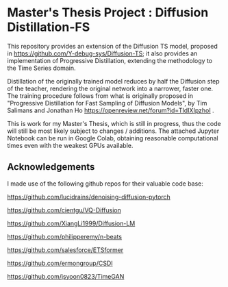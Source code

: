 # Master's Thesis Project : Diffusion Distillation-FS 

This repository provides an extension of the Diffusion TS model, proposed in https://github.com/Y-debug-sys/Diffusion-TS; it also provides an implementation of Progressive Distillation, extending the methodology to the Time Series domain. 

Distillation of the originally trained model reduces by half the Diffusion step of the teacher, rendering the original network into a narrower, faster one. The training procedure follows from what is originally proposed in "Progressive Distillation for Fast Sampling of Diffusion Models", by Tim Salimans and Jonathan Ho https://openreview.net/forum?id=TIdIXIpzhoI . 

This is work for my Master's Thesis, which is still in progress, thus the code will still be most likely subject to changes / additions. The attached Jupyter Notebook can be run in Google Colab, obtaining reasonable computational times even with the weakest GPUs available. 
## Acknowledgements

I made use of the following github repos for their valuable code base:

https://github.com/lucidrains/denoising-diffusion-pytorch

https://github.com/cientgu/VQ-Diffusion

https://github.com/XiangLi1999/Diffusion-LM

https://github.com/philipperemy/n-beats

https://github.com/salesforce/ETSformer

https://github.com/ermongroup/CSDI

https://github.com/jsyoon0823/TimeGAN
